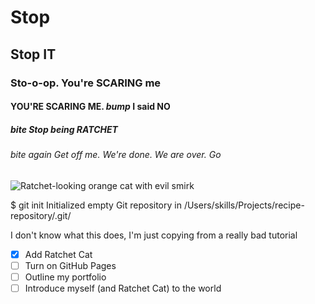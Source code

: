 # Stop
## Stop IT
### Sto-o-op. You're SCARING me
#### YOU'RE SCARING ME. *bump* I said NO
##### *bite* Stop being RATCHET
###### *bite again* Get off me. We're done. We are over. Go

![Ratchet-looking orange cat with evil smirk](https://i.redd.it/180p6uglhkb71.jpg)

  $ git init
Initialized empty Git repository in /Users/skills/Projects/recipe-repository/.git/
  
  I don't know what this does, I'm just copying from a really bad tutorial
  
 - [x] Add Ratchet Cat
 - [ ] Turn on GitHub Pages
 - [ ] Outline my portfolio
 - [ ] Introduce myself (and Ratchet Cat) to the world
